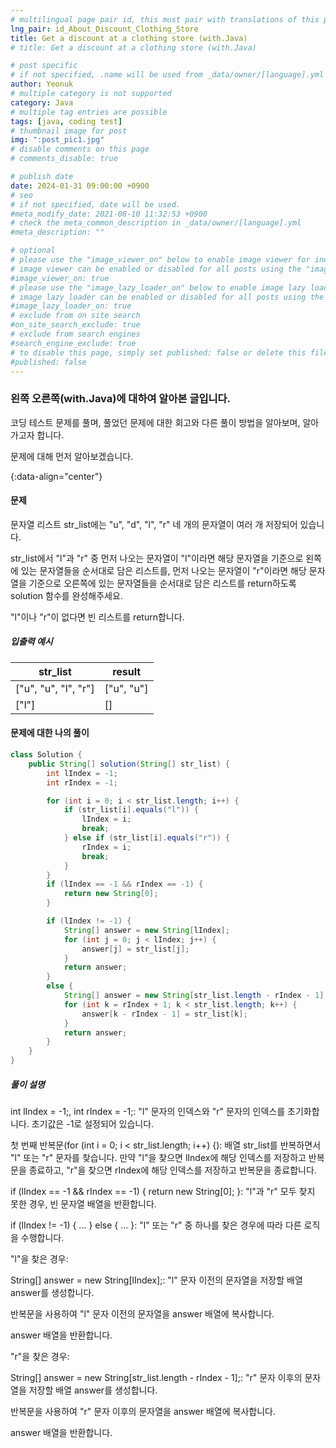 ```yaml
---
# multilingual page pair id, this must pair with translations of this page. (This name must be unique)
lng_pair: id_About_Discount_Clothing_Store
title: Get a discount at a clothing store (with.Java)
# title: Get a discount at a clothing store (with.Java)

# post specific
# if not specified, .name will be used from _data/owner/[language].yml
author: Yeonuk
# multiple category is not supported
category: Java
# multiple tag entries are possible
tags: [java, coding test]
# thumbnail image for post
img: ":post_pic1.jpg"
# disable comments on this page
# comments_disable: true

# publish date
date: 2024-01-31 09:00:00 +0900
# seo
# if not specified, date will be used.
#meta_modify_date: 2021-08-10 11:32:53 +0900
# check the meta_common_description in _data/owner/[language].yml
#meta_description: ""

# optional
# please use the "image_viewer_on" below to enable image viewer for individual pages or posts (_posts/ or [language]/_posts folders).
# image viewer can be enabled or disabled for all posts using the "image_viewer_posts: true" setting in _data/conf/main.yml.
#image_viewer_on: true
# please use the "image_lazy_loader_on" below to enable image lazy loader for individual pages or posts (_posts/ or [language]/_posts folders).
# image lazy loader can be enabled or disabled for all posts using the "image_lazy_loader_posts: true" setting in _data/conf/main.yml.
#image_lazy_loader_on: true
# exclude from on site search
#on_site_search_exclude: true
# exclude from search engines
#search_engine_exclude: true
# to disable this page, simply set published: false or delete this file
#published: false
---
```


<!-- outline-start -->

### 왼쪽 오른쪽(with.Java)에 대하여 알아본 글입니다.

코딩 테스트 문제를 풀며, 풀었던 문제에 대한 회고와 다른 풀이 방법을 알아보며, 알아가고자 합니다.

문제에 대해 먼저 알아보겠습니다.

{:data-align="center"}

<!-- outline-end -->

#### 문제

문자열 리스트 str_list에는 "u", "d", "l", "r" 네 개의 문자열이 여러 개 저장되어 있습니다.

str_list에서 "l"과 "r" 중 먼저 나오는 문자열이 "l"이라면 해당 문자열을 기준으로 왼쪽에 있는 문자열들을 순서대로 담은 리스트를, 먼저 나오는 문자열이 "r"이라면 해당 문자열을 기준으로 오른쪽에 있는 문자열들을 순서대로 담은 리스트를 return하도록 solution 함수를 완성해주세요.

"l"이나 "r"이 없다면 빈 리스트를 return합니다.

##### 입출력 예시

| str_list             | result     |
| -------------------- | ---------- |
| ["u", "u", "l", "r"] | ["u", "u"] |
| ["l"]                | []         |

<!-- | start_num | end_num | result |
| --------- | ------- | ------ |
| 10        | 3       | 0      | -->

#### 문제에 대한 나의 풀이

```java
class Solution {
    public String[] solution(String[] str_list) {
        int lIndex = -1;
        int rIndex = -1;

        for (int i = 0; i < str_list.length; i++) {
            if (str_list[i].equals("l")) {
                lIndex = i;
                break;
            } else if (str_list[i].equals("r")) {
                rIndex = i;
                break;
            }
        }
        if (lIndex == -1 && rIndex == -1) {
            return new String[0];
        }

        if (lIndex != -1) {
            String[] answer = new String[lIndex];
            for (int j = 0; j < lIndex; j++) {
                answer[j] = str_list[j];
            }
            return answer;
        }
        else {
            String[] answer = new String[str_list.length - rIndex - 1];
            for (int k = rIndex + 1; k < str_list.length; k++) {
                answer[k - rIndex - 1] = str_list[k];
            }
            return answer;
        }
    }
}
```

##### 풀이 설명

int lIndex = -1;, int rIndex = -1;: "l" 문자의 인덱스와 "r" 문자의 인덱스를 초기화합니다. 초기값은 -1로 설정되어 있습니다.

첫 번째 반복문(for (int i = 0; i < str_list.length; i++) {): 배열 str_list를 반복하면서 "l" 또는 "r" 문자를 찾습니다. 만약 "l"을 찾으면 lIndex에 해당 인덱스를 저장하고 반복문을 종료하고, "r"을 찾으면 rIndex에 해당 인덱스를 저장하고 반복문을 종료합니다.

if (lIndex == -1 && rIndex == -1) { return new String[0]; }: "l"과 "r" 모두 찾지 못한 경우, 빈 문자열 배열을 반환합니다.

if (lIndex != -1) { ... } else { ... }: "l" 또는 "r" 중 하나를 찾은 경우에 따라 다른 로직을 수행합니다.

"l"을 찾은 경우:

String[] answer = new String[lIndex];: "l" 문자 이전의 문자열을 저장할 배열 answer를 생성합니다.

반복문을 사용하여 "l" 문자 이전의 문자열을 answer 배열에 복사합니다.

answer 배열을 반환합니다.

"r"을 찾은 경우:

String[] answer = new String[str_list.length - rIndex - 1];: "r" 문자 이후의 문자열을 저장할 배열 answer를 생성합니다.

반복문을 사용하여 "r" 문자 이후의 문자열을 answer 배열에 복사합니다.

answer 배열을 반환합니다.
